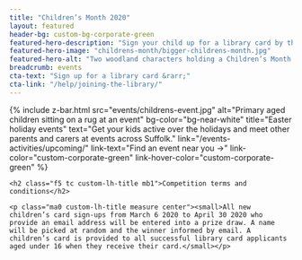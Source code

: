 ```yaml
---
title: "Children’s Month 2020"
layout: featured
header-bg: custom-bg-corporate-green
featured-hero-description: "Sign your child up for a library card by the end of April for a chance to win an iPad."
featured-hero-image: "childrens-month/bigger-childrens-month.jpg"
featured-hero-alt: "Two woodland characters holding a Children’s Month banner"
breadcrumb: events
cta-text: "Sign up for a library card &rarr;"
cta-link: "/help/joining-the-library/"
---
```


{%
  include z-bar.html
  src="events/childrens-event.jpg"
  alt="Primary aged children sitting on a rug at an event"
  bg-color="bg-near-white"
  title="Easter holiday events"
  text="Get your kids active over the holidays and meet other parents and carers at events across Suffolk."
  link="/events-activities/upcoming/"
  link-text="Find an event near you &rarr;"
  link-color="custom-corporate-green"
  link-hover-color="custom-corporate-green"
%}

<section class="ph2 ph3-l pv3 custom-bg-corporate-green white">

    <h2 class="f5 tc custom-lh-title mb1">Competition terms and conditions</h2>

    <p class="ma0 custom-lh-title measure center"><small>All new children’s card sign-ups from March 6 2020 to April 30 2020 who provide an email address will be entered into a prize draw. A name will be picked at random and the winner informed by email. A children’s card is provided to all successful library card applicants aged under 16 when they receive their card.</small></p>

</section>
